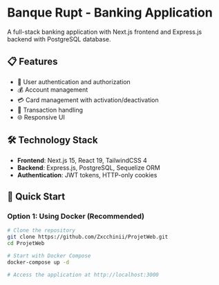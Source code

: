 # Banque Rupt - Banking Application

A full-stack banking application with Next.js frontend and Express.js backend with PostgreSQL database.

## 📋 Features

- 🔐 User authentication and authorization
- 💰 Account management
- 💳 Card management with activation/deactivation
- 💸 Transaction handling
- 🌐 Responsive UI

## 🛠️ Technology Stack

- **Frontend**: Next.js 15, React 19, TailwindCSS 4
- **Backend**: Express.js, PostgreSQL, Sequelize ORM
- **Authentication**: JWT tokens, HTTP-only cookies

## 🚀 Quick Start

### Option 1: Using Docker (Recommended)

```bash
# Clone the repository
git clone https://github.com/Zxcchinii/ProjetWeb.git
cd ProjetWeb

# Start with Docker Compose
docker-compose up -d

# Access the application at http://localhost:3000